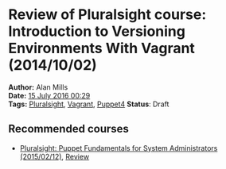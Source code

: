 Review of Pluralsight course: Introduction to Versioning Environments With Vagrant (2014/10/02)
===============================================================================================
**Author:** Alan Mills  
**Date:** [15 July 2016 00:29](/blog/history/2016-07.md)  
**Tags:** [Pluralsight](/blog/categories/pluralsight.md), [Vagrant](blog/categories/vagrant.md), [Puppet4](blog/categories/puppet4.md)
**Status**: Draft

Recommended courses
-------------------
* [Pluralsight: Puppet Fundamentals for System Administrators (2015/02/12)](http://www.pluralsight.com/courses/puppet-system-administrators-fundamentals), [Review](blog/2016/07/pluralsight-puppet-fundamentals-for-system-administrators-2015-02-12.md)

